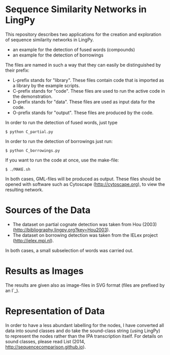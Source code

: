 # Sequence Similarity Networks in LingPy

This repository describes two applications for the creation and exploration of sequence similarity networks in LingPy.

* an example for the detection of fused words (compounds)
* an example for the detection of borrowings

The files are named in such a way that they can easily be distinguished by their prefix:

* L-prefix stands for "library". These files contain code that is imported as a library by the example scripts.
* C-prefix stands for "code". These files are used to run the active code in the demonstration.
* D-prefix stands for "data". These files are used as input data for the code.
* O-prefix stands for "output". These files are produced by the code.

In order to run the detection of fused words, just type

```shell
$ python C_partial.py
```

In order to run the detection of borrowings just run:

```shell
$ python C_borrowings.py
```

If you want to run the code at once, use the make-file:

```shell
$ ./MAKE.sh
```

In both cases, GML-files will be produced as output. These files should be opened with software such as Cytoscape (http://cytoscape.org), to view the resulting network.

# Sources of the Data

* The dataset on partial cognate detection was taken from Hou (2003)
(http://bibliography.lingpy.org?key=Hou2003).  
* The dataset on borrowing
detection was taken from the IELex project (http://ielex.mpi.nl). 

In both cases, a small subselection of words was carried out.

# Results as Images

The results are given also as image-files in SVG format (files are prefixed by an I`_).

# Representation of Data

In order to have a less abundant labelling for the nodes, I have converted all data into sound classes and do take the sound-class string (using LingPy) to represent the nodes rather than the IPA transcription itself. For details on sound classes, please read List (2014, http://sequencecomparison.github.io). 
